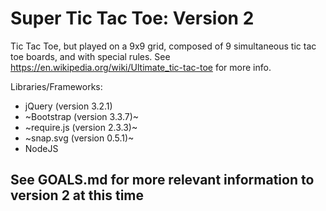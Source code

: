 # Super Tic Tac Toe: Version 2
Tic Tac Toe, but played on a 9x9 grid, composed of 9 simultaneous tic tac toe boards, and with special rules. See https://en.wikipedia.org/wiki/Ultimate_tic-tac-toe for more info.

Libraries/Frameworks:
- jQuery (version 3.2.1)
- ~Bootstrap (version 3.3.7)~
- ~require.js (version 2.3.3)~
- ~snap.svg (version 0.5.1)~
- NodeJS

## See GOALS.md for more relevant information to version 2 at this time
